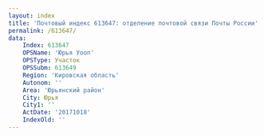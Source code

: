 ```yaml
---
layout: index
title: 'Почтовый индекс 613647: отделение почтовой связи Почты России'
permalink: /613647/
data:
    Index: 613647
    OPSName: 'Юрья Уооп'
    OPSType: Участок
    OPSSubm: 613649
    Region: 'Кировская область'
    Autonom: ''
    Area: 'Юрьянский район'
    City: Юрья
    City1: ''
    ActDate: '20171018'
    IndexOld: ''
---
```

